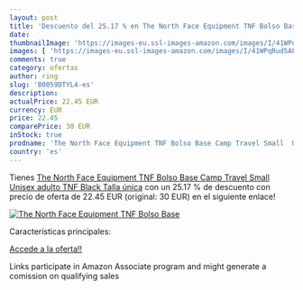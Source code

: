 ```yaml
---
layout: post
title: 'Descuento del 25.17 % en The North Face Equipment TNF Bolso Base '
date: 
thumbnailImage: 'https://images-eu.ssl-images-amazon.com/images/I/41WPqRud5AL._SL200_.jpg'
images: [ 'https://images-eu.ssl-images-amazon.com/images/I/41WPqRud5AL._SL200_.jpg' ]
comments: true
category: ofertas
author: ring
slug: 'B0059DTYL4-es'
description:
actualPrice: 22.45 EUR
currency: EUR
price: 22.45
comparePrice: 30 EUR
inStock: true
prodname: 'The North Face Equipment TNF Bolso Base Camp Travel Small  Unisex adulto  TNF Black  Talla única'
country: 'es'
---
```


Tienes [The North Face Equipment TNF Bolso Base Camp Travel Small  Unisex adulto  TNF Black  Talla única](https://www.amazon.es/dp/B0059DTYL4/?tag=tolees-21) con un 25.17 % de descuento con precio de oferta de 22.45 EUR (original: 30 EUR) en el siguiente enlace!

[![The North Face Equipment TNF Bolso Base ](https://images-eu.ssl-images-amazon.com/images/I/41WPqRud5AL._SL200_.jpg)](https://www.amazon.es/dp/B0059DTYL4/?tag=tolees-21)

Características principales:


[Accede a la oferta!!](https://www.amazon.es/dp/B0059DTYL4/?tag=tolees-21)

Links participate in Amazon Associate program and might generate a comission on qualifying sales


